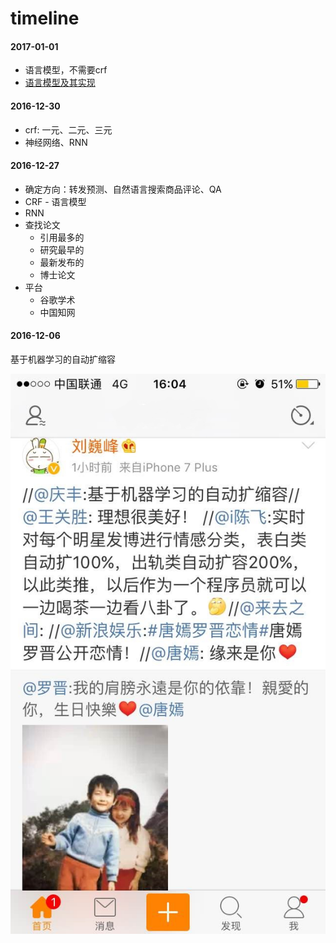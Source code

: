 # timeline


#### 2017-01-01

- 语言模型，不需要crf
- [语言模型及其实现](http://zhouyichu.com/nlp/Language-Model/)

#### 2016-12-30

- crf: 一元、二元、三元
- 神经网络、RNN


#### 2016-12-27

- 确定方向：转发预测、自然语言搜索商品评论、QA
- CRF - 语言模型
- RNN
- 查找论文
	+ 引用最多的
	+ 研究最早的
	+ 最新发布的
	+ 博士论文
- 平台
	+ 谷歌学术
	+ 中国知网


#### 2016-12-06

基于机器学习的自动扩缩容

![罗晋表白唐嫣](imgs/2016-12-06-0.jpg)
